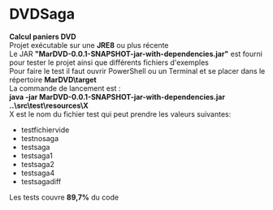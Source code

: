 # DVDSaga
**Calcul paniers DVD**  
Projet exécutable sur une **JRE8** ou plus récente  
Le JAR **"MarDVD-0.0.1-SNAPSHOT-jar-with-dependencies.jar"** est fourni pour tester le projet ainsi que différents fichiers d'exemples  
Pour faire le test il faut ouvrir PowerShell ou un Terminal et se placer dans le répertoire **MarDVD\target**  
La commande de lancement est :  
      **java -jar MarDVD-0.0.1-SNAPSHOT-jar-with-dependencies.jar ..\src\test\resources\X**  
X est le nom du fichier test qui peut prendre les valeurs suivantes:  
- testfichiervide  
- testnosaga  
- testsaga  
- testsaga1  
- testsaga2  
- testsaga4  
- testsagadiff  

Les tests couvre **89,7%** du code
